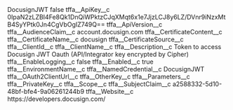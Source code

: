 <?xml version="1.0" encoding="UTF-8"?>
<CustomMetadata xmlns="http://soap.sforce.com/2006/04/metadata" xmlns:xsi="http://www.w3.org/2001/XMLSchema-instance" xmlns:xsd="http://www.w3.org/2001/XMLSchema">
    <label>DocusignJWT</label>
    <protected>false</protected>
    <values>
        <field>tffa__ApiKey__c</field>
        <value xsi:type="xsd:string">0IpaN2zLZBI4Fe8Qk1DnQiWPktzCJqXMqt6x1e7JjzLCJ8y6LZ/DVnr9iNzxMtB4SyYPtk0Jn4CgVbOgIZ749Q==</value>
    </values>
    <values>
        <field>tffa__ApiVersion__c</field>
        <value xsi:nil="true"/>
    </values>
    <values>
        <field>tffa__AudienceClaim__c</field>
        <value xsi:type="xsd:string">account.docusign.com</value>
    </values>
    <values>
        <field>tffa__CertificateContent__c</field>
        <value xsi:nil="true"/>
    </values>
    <values>
        <field>tffa__CertificateName__c</field>
        <value xsi:type="xsd:string">docusign</value>
    </values>
    <values>
        <field>tffa__CertificateSource__c</field>
        <value xsi:nil="true"/>
    </values>
    <values>
        <field>tffa__ClientId__c</field>
        <value xsi:nil="true"/>
    </values>
    <values>
        <field>tffa__ClientName__c</field>
        <value xsi:nil="true"/>
    </values>
    <values>
        <field>tffa__Description__c</field>
        <value xsi:type="xsd:string">Token to access Docusign JWT Oauth (API/Integrator key encrypted by Cipher)</value>
    </values>
    <values>
        <field>tffa__EnableLogging__c</field>
        <value xsi:type="xsd:boolean">false</value>
    </values>
    <values>
        <field>tffa__Enabled__c</field>
        <value xsi:type="xsd:boolean">true</value>
    </values>
    <values>
        <field>tffa__EnvironmentName__c</field>
        <value xsi:nil="true"/>
    </values>
    <values>
        <field>tffa__NamedCredential__c</field>
        <value xsi:type="xsd:string">DocusignJWT</value>
    </values>
    <values>
        <field>tffa__OAuth2ClientUrl__c</field>
        <value xsi:nil="true"/>
    </values>
    <values>
        <field>tffa__OtherKey__c</field>
        <value xsi:nil="true"/>
    </values>
    <values>
        <field>tffa__Parameters__c</field>
        <value xsi:nil="true"/>
    </values>
    <values>
        <field>tffa__PrivateKey__c</field>
        <value xsi:nil="true"/>
    </values>
    <values>
        <field>tffa__Scope__c</field>
        <value xsi:nil="true"/>
    </values>
    <values>
        <field>tffa__SubjectClaim__c</field>
        <value xsi:type="xsd:string">a2588332-5d10-48bf-bfe4-9a06261244b9</value>
    </values>
    <values>
        <field>tffa__Website__c</field>
        <value xsi:type="xsd:string">https://developers.docusign.com/</value>
    </values>
</CustomMetadata>
